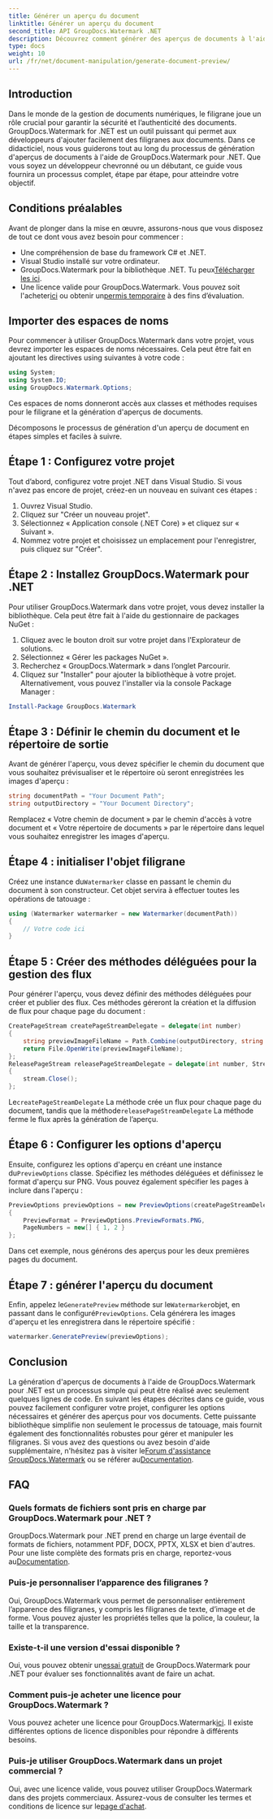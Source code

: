 ```yaml
---
title: Générer un aperçu du document
linktitle: Générer un aperçu du document
second_title: API GroupDocs.Watermark .NET
description: Découvrez comment générer des aperçus de documents à l'aide de GroupDocs.Watermark pour .NET avec ce guide. Améliorez la sécurité et la gestion de vos documents sans effort.
type: docs
weight: 10
url: /fr/net/document-manipulation/generate-document-preview/
---
```

## Introduction
Dans le monde de la gestion de documents numériques, le filigrane joue un rôle crucial pour garantir la sécurité et l’authenticité des documents. GroupDocs.Watermark for .NET est un outil puissant qui permet aux développeurs d'ajouter facilement des filigranes aux documents. Dans ce didacticiel, nous vous guiderons tout au long du processus de génération d'aperçus de documents à l'aide de GroupDocs.Watermark pour .NET. Que vous soyez un développeur chevronné ou un débutant, ce guide vous fournira un processus complet, étape par étape, pour atteindre votre objectif.
## Conditions préalables
Avant de plonger dans la mise en œuvre, assurons-nous que vous disposez de tout ce dont vous avez besoin pour commencer :
- Une compréhension de base du framework C# et .NET.
- Visual Studio installé sur votre ordinateur.
- GroupDocs.Watermark pour la bibliothèque .NET. Tu peux[Télécharger les ici](https://releases.groupdocs.com/Watermark/net/).
-  Une licence valide pour GroupDocs.Watermark. Vous pouvez soit l'acheter[ici](https://purchase.groupdocs.com/buy) ou obtenir un[permis temporaire](https://purchase.groupdocs.com/temporary-license/) à des fins d’évaluation.
## Importer des espaces de noms
Pour commencer à utiliser GroupDocs.Watermark dans votre projet, vous devrez importer les espaces de noms nécessaires. Cela peut être fait en ajoutant les directives using suivantes à votre code :
```csharp
using System;
using System.IO;
using GroupDocs.Watermark.Options;
```
Ces espaces de noms donneront accès aux classes et méthodes requises pour le filigrane et la génération d'aperçus de documents.

Décomposons le processus de génération d'un aperçu de document en étapes simples et faciles à suivre.
## Étape 1 : Configurez votre projet
Tout d’abord, configurez votre projet .NET dans Visual Studio. Si vous n'avez pas encore de projet, créez-en un nouveau en suivant ces étapes :
1. Ouvrez Visual Studio.
2. Cliquez sur "Créer un nouveau projet".
3. Sélectionnez « Application console (.NET Core) » et cliquez sur « Suivant ».
4. Nommez votre projet et choisissez un emplacement pour l'enregistrer, puis cliquez sur "Créer".
## Étape 2 : Installez GroupDocs.Watermark pour .NET
Pour utiliser GroupDocs.Watermark dans votre projet, vous devez installer la bibliothèque. Cela peut être fait à l'aide du gestionnaire de packages NuGet :
1. Cliquez avec le bouton droit sur votre projet dans l'Explorateur de solutions.
2. Sélectionnez « Gérer les packages NuGet ».
3. Recherchez « GroupDocs.Watermark » dans l’onglet Parcourir.
4. Cliquez sur "Installer" pour ajouter la bibliothèque à votre projet.
Alternativement, vous pouvez l'installer via la console Package Manager :
```powershell
Install-Package GroupDocs.Watermark
```
## Étape 3 : Définir le chemin du document et le répertoire de sortie
Avant de générer l'aperçu, vous devez spécifier le chemin du document que vous souhaitez prévisualiser et le répertoire où seront enregistrées les images d'aperçu :
```csharp
string documentPath = "Your Document Path";
string outputDirectory = "Your Document Directory";
```
Remplacez « Votre chemin de document » par le chemin d'accès à votre document et « Votre répertoire de documents » par le répertoire dans lequel vous souhaitez enregistrer les images d'aperçu.
## Étape 4 : initialiser l'objet filigrane
Créez une instance du`Watermarker` classe en passant le chemin du document à son constructeur. Cet objet servira à effectuer toutes les opérations de tatouage :
```csharp
using (Watermarker watermarker = new Watermarker(documentPath))
{
    // Votre code ici
}
```
## Étape 5 : Créer des méthodes déléguées pour la gestion des flux
Pour générer l'aperçu, vous devez définir des méthodes déléguées pour créer et publier des flux. Ces méthodes géreront la création et la diffusion de flux pour chaque page du document :
```csharp
CreatePageStream createPageStreamDelegate = delegate(int number)
{
    string previewImageFileName = Path.Combine(outputDirectory, string.Format("page{0}.png", number));
    return File.OpenWrite(previewImageFileName);
};
ReleasePageStream releasePageStreamDelegate = delegate(int number, Stream stream)
{
    stream.Close();
};
```
 Le`createPageStreamDelegate` La méthode crée un flux pour chaque page du document, tandis que la méthode`releasePageStreamDelegate` La méthode ferme le flux après la génération de l’aperçu.
## Étape 6 : Configurer les options d'aperçu
 Ensuite, configurez les options d'aperçu en créant une instance du`PreviewOptions` classe. Spécifiez les méthodes déléguées et définissez le format d'aperçu sur PNG. Vous pouvez également spécifier les pages à inclure dans l'aperçu :
```csharp
PreviewOptions previewOptions = new PreviewOptions(createPageStreamDelegate, releasePageStreamDelegate)
{
    PreviewFormat = PreviewOptions.PreviewFormats.PNG,
    PageNumbers = new[] { 1, 2 }
};
```
Dans cet exemple, nous générons des aperçus pour les deux premières pages du document.
## Étape 7 : générer l'aperçu du document
 Enfin, appelez le`GeneratePreview` méthode sur le`Watermarker`objet, en passant dans le configuré`PreviewOptions`. Cela générera les images d'aperçu et les enregistrera dans le répertoire spécifié :
```csharp
watermarker.GeneratePreview(previewOptions);
```
## Conclusion
La génération d'aperçus de documents à l'aide de GroupDocs.Watermark pour .NET est un processus simple qui peut être réalisé avec seulement quelques lignes de code. En suivant les étapes décrites dans ce guide, vous pouvez facilement configurer votre projet, configurer les options nécessaires et générer des aperçus pour vos documents. Cette puissante bibliothèque simplifie non seulement le processus de tatouage, mais fournit également des fonctionnalités robustes pour gérer et manipuler les filigranes.
 Si vous avez des questions ou avez besoin d'aide supplémentaire, n'hésitez pas à visiter le[Forum d'assistance GroupDocs.Watermark](https://forum.groupdocs.com/c/watermark/19) ou se référer au[Documentation](https://reference.groupdocs.com/Watermark/net/).
## FAQ
### Quels formats de fichiers sont pris en charge par GroupDocs.Watermark pour .NET ?
 GroupDocs.Watermark pour .NET prend en charge un large éventail de formats de fichiers, notamment PDF, DOCX, PPTX, XLSX et bien d'autres. Pour une liste complète des formats pris en charge, reportez-vous au[Documentation](https://reference.groupdocs.com/Watermark/net/).
### Puis-je personnaliser l’apparence des filigranes ?
Oui, GroupDocs.Watermark vous permet de personnaliser entièrement l’apparence des filigranes, y compris les filigranes de texte, d’image et de forme. Vous pouvez ajuster les propriétés telles que la police, la couleur, la taille et la transparence.
### Existe-t-il une version d'essai disponible ?
 Oui, vous pouvez obtenir un[essai gratuit](https://releases.groupdocs.com/) de GroupDocs.Watermark pour .NET pour évaluer ses fonctionnalités avant de faire un achat.
### Comment puis-je acheter une licence pour GroupDocs.Watermark ?
 Vous pouvez acheter une licence pour GroupDocs.Watermark[ici](https://purchase.groupdocs.com/buy). Il existe différentes options de licence disponibles pour répondre à différents besoins.
### Puis-je utiliser GroupDocs.Watermark dans un projet commercial ?
 Oui, avec une licence valide, vous pouvez utiliser GroupDocs.Watermark dans des projets commerciaux. Assurez-vous de consulter les termes et conditions de licence sur le[page d'achat](https://purchase.groupdocs.com/buy).